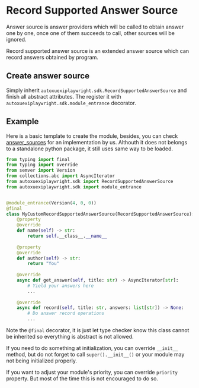# Record Supported Answer Source

Answer source is answer providers which will be called to obtain answer one by one, once one of them succeeds to call, other sources will be ignored.

Record supported answer source is an extended answer source which can record answers obtained by program.

## Create answer source

Simply inherit `autoxuexiplaywright.sdk.RecordSupportedAnswerSource` and finish all abstract attributes. The register it with `autoxuexiplaywright.sdk.module_entrance` decorator.

## Example

Here is a basic template to create the module, besides, you can check [answer_sources](../../src/autoxuexiplaywright/processor/answer_sources)
for an implementation by us. Althouth it does not belongs to a standalone python package, it still uses same way to be loaded.

```python
from typing import final
from typing import override
from semver import Version
from collections.abc import AsyncIterator
from autoxuexiplaywright.sdk import RecordSupportedAnswerSource
from autoxuexiplaywright.sdk import module_entrance


@module_entrance(Version(4, 0, 0))
@final
class MyCustomRecordSupportedAnswerSource(RecordSupportedAnswerSource):
    @property
    @override
    def name(self) -> str:
        return self.__class__.__name__
        
    @property
    @override
    def author(self) -> str:
        return "You"
        
    @override
    async def get_answer(self, title: str) -> AsyncIterator[str]:
        # Yield your answers here
        ...
        
    @override
    async def record(self, title: str, answers: list[str]) -> None:
        # Do answer record operations
        ...
```

Note the `@final` decorator, it is just let type checker know this class cannot be inherited so everything is abstract is not allowed.

If you need to do something at initialization, you can override `__init__` method, 
but do not forget to call `super().__init__()` or your module may not being initialized properly.

If you want to adjust your module's priority, you can override `priority` property.
But most of the time this is not encouraged to do so.
